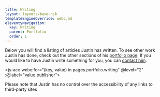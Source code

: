 ```yaml
---
title: Writing
layout: layouts/base.njk
templateEngineOverride: webc,md
eleventyNavigation:
  key: Writing
  parent: Portfolio
  order: 1
---
```

Below you will find a listing of articles Justin has written. To see other work Justin has done, check out the other sections of his [portfolio page](/portfolio/).
If you would like to have Justin write something for you, you can [contact him](/contact).

<jy-acc webc:for="(key, value) in pages.portfolio.writing" @level="2" :@label="value.publisher">
<ul>
<script webc:type="js">
var output="";
for (item of value.items) {
  output +=`<li>`;
  output += `<a href="$item.address}">`;
  output += `${item.title}`;
  output += `</a><br>`;
  output += `${item.desc}`;
  output += `</li>`
}
output;
</script>
</ul>
</jy-acc>

Please note that Justin has no control over the accessibility of any links to third-party sites